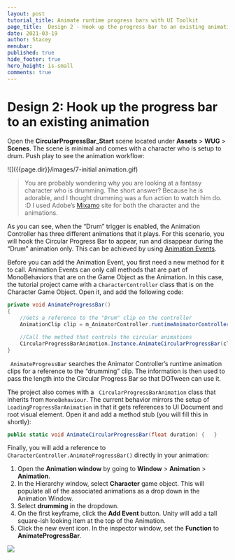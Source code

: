 ```yaml
---
layout: post
tutorial_title: Animate runtime progress bars with UI Toolkit
page_title:  Design 2 - Hook up the progress bar to an existing animation
date: 2021-03-19
author: Stacey
menubar: 
published: true
hide_footer: true
hero_height: is-small
comments: true
---
```

# Design 2: Hook up the progress bar to an existing animation

Open the **CircularProgressBar_Start** scene located under **Assets** > **WUG** > **Scenes**. The scene is minimal and comes with a character who is setup to drum. Push play to see the animation workflow:

![]({{page.dir}}/images/7-initial animation.gif) 

> You are probably wondering why you are looking at a fantasy character who is drumming. The short answer? Because he is adorable, and I thought drumming was a fun action to watch him do. :D I used Adobe’s [Mixamo](https://www.mixamo.com/) site for both the character and the animations. 

As you can see, when the “Drum” trigger is enabled, the Animation Controller has three different animations that it plays. For this scenario, you will hook the Circular Progress Bar to appear, run and disappear during the “Drum” animation only. This can be achieved by using [Animation Events]( https://docs.unity3d.com/Manual/script-AnimationWindowEvent.html). 

Before you can add the Animation Event, you first need a new method for it to call. Animation Events can only call methods that are part of MonoBehaviors that are on the Game Object as the Animation. In this case, the tutorial project came with a `CharacterController` class that is on the Character Game Object. Open it, and add the following code:

```csharp
private void AnimateProgressBar()
{
    //Gets a reference to the "Drum" clip on the controller
    AnimationClip clip = m_AnimatorController.runtimeAnimatorController.animationClips.Where(x => x.name.Equals("drumming")).FirstOrDefault();

    //Call the method that controls the circular animations
    CircularProgressBarAnimation.Instance.AnimateCircularProgressBar(clip == null ? 5f: clip.length);        
}
```

` AnimateProgressBar` searches the Animator Controller’s runtime animation clips for a reference to the “drumming” clip. The information is then used to pass the length into the Circular Progress Bar so that DOTween can use it.

The project also comes with a ` CircularProgressBarAnimation` class that inherits from `MonoBehaviour`. The current behavior mirrors the setup of `LoadingProgressBarAnimation` in that it gets references to UI Document and root visual element. Open it and add a method stub (you will fill this in shortly):

```csharp
public static void AnimateCircularProgressBar(float duration) {   }
```

Finally, you will add a reference to `CharacterController.AnimateProgressBar()` directly in your animation:

1. Open the **Animation window** by going to **Window** > **Animation** > **Animation**.
2. In the Hierarchy window, select **Character** game object. This will populate all of the associated animations as a drop down in the Animation Window. 
3. Select **drumming** in the dropdown.
4. On the first keyframe, click the **Add Event** button. Unity will add a tall square-ish looking item at the top of the Animation. 
5. Click the new event icon. In the inspector window, set the **Function** to **AnimateProgressBar**.

![]({{page.dir}}/images/7-add-animation-event.gif) 


